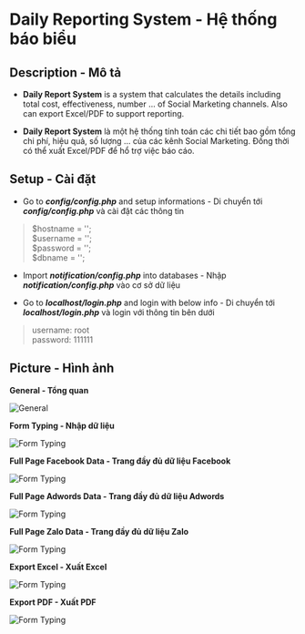 # **Daily Reporting System - Hệ thống báo biểu**

## **Description - Mô tả**
- **Daily Report System** is a system that calculates the details including total cost, effectiveness, number ... of Social Marketing channels. Also can export Excel/PDF to support reporting.

- **Daily Report System** là một hệ thống tính toán các chi tiết bao gồm tổng chi phí, hiệu quả, số lượng ... của các kênh Social Marketing. Đồng thời có thể xuất Excel/PDF để hổ trợ việc báo cáo.

## **Setup - Cài đặt**
- Go to _**config/config.php**_ and setup informations - Di chuyển tới _**config/config.php**_ và cài đặt các thông tin
> $hostname = ''; <br>
> $username = ''; <br>
> $password = ''; <br>
> $dbname = '';

- Import _**notification/config.php**_ into databases - Nhập _**notification/config.php**_ vào cơ sở dữ liệu

- Go to _**localhost/login.php**_ and login with below info - Di chuyển tới _**localhost/login.php**_ và login với thông tin bên dưới
> username: root <br>
> password: 111111 <br>

## **Picture - Hình ảnh**

**General - Tổng quan**

![General](./picture/1.png)

**Form Typing - Nhập dữ liệu**

![Form Typing](./picture/2.png)

**Full Page Facebook Data - Trang đầy đủ dữ liệu Facebook**

![Form Typing](./picture/3.png)

**Full Page Adwords Data - Trang đầy đủ dữ liệu Adwords**

![Form Typing](./picture/4.png)

**Full Page Zalo Data - Trang đầy đủ dữ liệu Zalo**

![Form Typing](./picture/5.png)

**Export Excel - Xuất Excel**

![Form Typing](./picture/6.png)

**Export PDF - Xuất PDF**

![Form Typing](./picture/7.png)